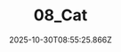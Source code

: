 ---
title: "08_Cat"
description: ""
image: "/uploads/photos/1761814525859-08_Cat.webp"
display: "/uploads/photos/1761814525859-08_Cat-display.webp"
thumbnail: "/uploads/photos/1761814525859-08_Cat-thumb.webp"
width: 4000
height: 6000
featured: true
date: 2025-10-30T08:55:25.866Z
order: 0
---